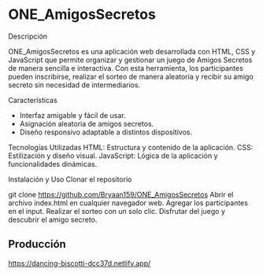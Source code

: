# ONE_AmigosSecretos
Descripción

ONE_AmigosSecretos es una aplicación web desarrollada con HTML, CSS y JavaScript que permite organizar y gestionar un juego de Amigos Secretos de manera sencilla e interactiva. Con esta herramienta, los participantes pueden inscribirse, realizar el sorteo de manera aleatoria y recibir su amigo secreto sin necesidad de intermediarios.

Características

* Interfaz amigable y fácil de usar.
* Asignación aleatoria de amigos secretos.
* Diseño responsivo adaptable a distintos dispositivos.

Tecnologías Utilizadas
HTML: Estructura y contenido de la aplicación.
CSS: Estilización y diseño visual.
JavaScript: Lógica de la aplicación y funcionalidades dinámicas.

Instalación y Uso
Clonar el repositorio

git clone https://github.com/Bryaan159/ONE_AmigosSecretos
Abrir el archivo index.html en cualquier navegador web.
Agregar los participantes en el input.
Realizar el sorteo con un solo clic.
Disfrutar del juego y descubrir el amigo secreto.


## Producción
https://dancing-biscotti-dcc37d.netlify.app/
